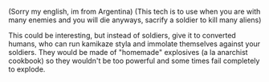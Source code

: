 (Sorry my english, im from Argentina) (This tech is to use when you are
with many enemies and you will die anyways, sacrify a soldier to kill
many aliens)

This could be interesting, but instead of soldiers, give it to converted
humans, who can run kamikaze styla and immolate themselves against your
soldiers. They would be made of "homemade" explosives (a la anarchist
cookbook) so they wouldn't be too powerful and some times fail
completely to explode.